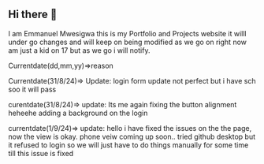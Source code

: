 ## Hi there 👋
I am Emmanuel Mwesigwa this is my Portfolio and Projects website it willl under go changes and will keep on being modified as we go on right now am just a kid on 17 but as we go i will notify.

Currentdate(dd,mm,yy)=>reason

Currentdate(31/8/24)=> Update: login form update not perfect but i have sch soo it will pass

curentdate(31/8/24)=> update: Its me again fixing the button alignment heheehe adding a background on the login

currentdate(1/9/24)=> update: hello i have fixed the issues on the the page, now the view is okay. phone veiw coming up soon.. tried github desktop but it refused to login so we will just have to do things manually for some time till this issue is fixed
<!--
**Prince6yt/Prince6yt** is a ✨ _special_ ✨ repository because its `README.md` (this file) appears on your GitHub profile.

Here are some ideas to get you started:

- 🔭 I’m currently working on ...
- 🌱 I’m currently learning ...
- 👯 I’m looking to collaborate on ...
- 🤔 I’m looking for help with ...
- 💬 Ask me about ...
- 📫 How to reach me: ...
- 😄 Pronouns: ...
- ⚡ Fun fact: ...
-->
